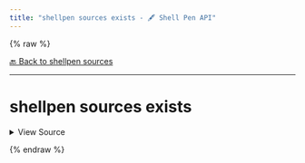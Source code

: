 ```yaml
---
title: "shellpen sources exists - 🖋️ Shell Pen API"
---
```


{% raw %}





[🔙 Back to shellpen sources](/api/shellpen/sources)

---







<!-- Todo, if there are no subcommands under the child commands, use a smaller heading size -->

# shellpen sources exists



<details>
  <summary>View Source</summary>

{% endraw %}
{% highlight sh %}
shellpen -- getSourceIndex "$@" >/dev/null
{% endhighlight %}
{% raw %}

</details>










  
{% endraw %}
